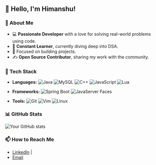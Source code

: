 ## 👋 Hello, I'm Himanshu!

### 🚀 About Me
- 💻 **Passionate Developer** with a love for solving real-world problems using code.
- 🌱 **Constant Learner**, currently diving deep into DSA.
- 🎯 Focused on building projects.
- ✍️ **Open Source Contributor**, sharing my work with the community.

### 🔧 Tech Stack
- **Languages:** ![Java](https://img.shields.io/badge/Java-ED8B00?style=for-the-badge&logo=java&logoColor=white) ![MySQL](https://img.shields.io/badge/MySQL-4479A1?style=for-the-badge&logo=mysql&logoColor=white) ![C++](https://img.shields.io/badge/C%2B%2B-00599C?style=for-the-badge&logo=c%2B%2B&logoColor=white) ![JavaScript](https://img.shields.io/badge/JavaScript-F7DF1E?style=for-the-badge&logo=javascript&logoColor=black) ![Lua](https://img.shields.io/badge/Lua-2C2D72?style=for-the-badge&logo=lua&logoColor=white)



- **Frameworks:** ![Spring Boot](https://img.shields.io/badge/Spring%20Boot-6DB33F?style=for-the-badge&logo=spring-boot&logoColor=white)  ![JavaServer Faces](https://img.shields.io/badge/JavaServer_Faces-2E6DA4?style=for-the-badge&logo=java&logoColor=white)

- **Tools:**  ![Git](https://img.shields.io/badge/Git-F05032?style=for-the-badge&logo=git&logoColor=white)
  ![Vim](https://img.shields.io/badge/Vim-019733?style=for-the-badge&logo=vim&logoColor=white) ![Linux](https://img.shields.io/badge/Linux-009639?style=for-the-badge&logo=linux&logoColor=white&labelColor=black)




### 📊 GitHub Stats
![Your GitHub stats](https://github-readme-stats.vercel.app/api?username=Himanshu&show_icons=true&theme=radical)



### 📫 How to Reach Me
- [LinkedIn](https://www.linkedin.com/in/himanshu-kumar-4522b2297/) |
-  [Email](https://www.himanshukumar7349820018@gmail.com)
